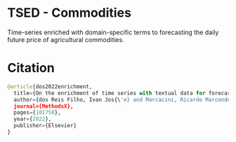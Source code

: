 # TSED - Commodities

Time-series enriched with domain-specific terms to forecasting the daily future price of agricultural commodities.




# Citation

```python
@article{dos2022enrichment,
  title={On the enrichment of time series with textual data for forecasting agricultural commodity prices},
  author={dos Reis Filho, Ivan Jos{\'e} and Marcacini, Ricardo Marcondes and Rezende, Solange Oliveira},
  journal={MethodsX},
  pages={101758},
  year={2022},
  publisher={Elsevier}
}
```
